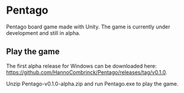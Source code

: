 # Pentago
Pentago board game made with Unity.
The game is currently under development and still in alpha.

## Play the game
The first alpha release for Windows can be downloaded here: https://github.com/HannoCombrinck/Pentago/releases/tag/v0.1.0.

Unzip Pentago-v0.1.0-alpha.zip and run Pentago.exe to play the game.

